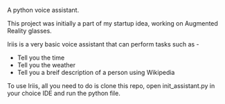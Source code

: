 A python voice assistant.

This project was initially a part of my startup idea, working on Augmented Reality glasses.

Iriis is a very basic voice assistant that can perform tasks such as -

- Tell you the time
- Tell you the weather
- Tell you a breif description of a person using Wikipedia

To use Iriis, all you need to do is clone this repo, open init_assistant.py in your choice IDE and run the python file.
